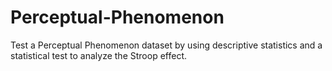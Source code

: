 # Perceptual-Phenomenon
Test a Perceptual Phenomenon dataset by using descriptive statistics and a statistical test to analyze the Stroop effect.
